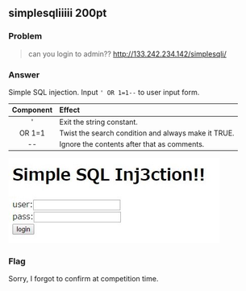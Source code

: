 ## simplesqliiiii 200pt

### Problem
> can you login to admin??
> <http://133.242.234.142/simplesqli/>


### Answer
Simple SQL injection. Input `' OR 1=1--` to user input form.

| Component | Effect |
|:-----------:|:------------|
| ' | Exit the string constant. |
| OR 1=1 | Twist the search condition and always make it TRUE. |
| -- | Ignore the contents after that as comments. |


![simplesqli image](https://github.com/takuzoo3868/noctf/blob/master/12_simplesqliiiii/shot01.JPG?raw=true)


### Flag
Sorry, I forgot to confirm at competition time.
